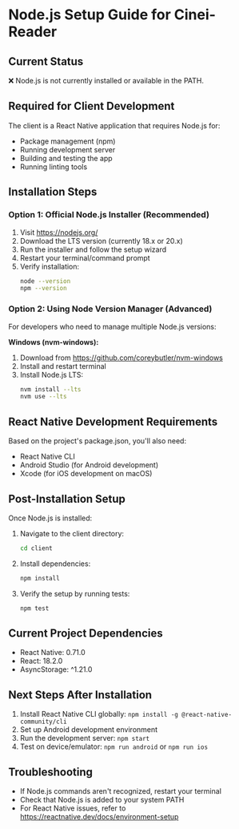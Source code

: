 # Node.js Setup Guide for Cinei-Reader

## Current Status
❌ Node.js is not currently installed or available in the PATH.

## Required for Client Development
The client is a React Native application that requires Node.js for:
- Package management (npm)
- Running development server
- Building and testing the app
- Running linting tools

## Installation Steps

### Option 1: Official Node.js Installer (Recommended)
1. Visit https://nodejs.org/
2. Download the LTS version (currently 18.x or 20.x)
3. Run the installer and follow the setup wizard
4. Restart your terminal/command prompt
5. Verify installation:
   ```bash
   node --version
   npm --version
   ```

### Option 2: Using Node Version Manager (Advanced)
For developers who need to manage multiple Node.js versions:

**Windows (nvm-windows):**
1. Download from https://github.com/coreybutler/nvm-windows
2. Install and restart terminal
3. Install Node.js LTS:
   ```bash
   nvm install --lts
   nvm use --lts
   ```

## React Native Development Requirements
Based on the project's package.json, you'll also need:
- React Native CLI
- Android Studio (for Android development)
- Xcode (for iOS development on macOS)

## Post-Installation Setup
Once Node.js is installed:

1. Navigate to the client directory:
   ```bash
   cd client
   ```

2. Install dependencies:
   ```bash
   npm install
   ```

3. Verify the setup by running tests:
   ```bash
   npm test
   ```

## Current Project Dependencies
- React Native: 0.71.0
- React: 18.2.0
- AsyncStorage: ^1.21.0

## Next Steps After Installation
1. Install React Native CLI globally: `npm install -g @react-native-community/cli`
2. Set up Android development environment
3. Run the development server: `npm start`
4. Test on device/emulator: `npm run android` or `npm run ios`

## Troubleshooting
- If Node.js commands aren't recognized, restart your terminal
- Check that Node.js is added to your system PATH
- For React Native issues, refer to https://reactnative.dev/docs/environment-setup
